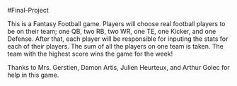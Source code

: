 #Final-Project

This is a Fantasy Football game.
Players will choose real football players to be on their team; one QB, two RB, two WR, one TE, one Kicker, and one Defense.
After that, each player will be responsible for inputing the stats for each of their players.
The sum of all the players on one team is taken.
The team with the highest score wins the game for the week!

Thanks to Mrs. Gerstien, Damon Artis, Julien Heurteux, and Arthur Golec for help in this game.
